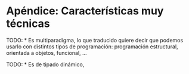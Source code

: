 # Apéndice: Características muy técnicas


TODO: * Es multiparadigma, lo que traducido quiere decir que podemos usarlo con distintos tipos de programación: programación estructural, orientada a objetos, funcional, ...

TODO: * Es de tipado dinámico, 
